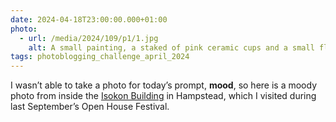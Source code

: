 ```yaml
---
date: 2024-04-18T23:00:00.000+01:00
photo:
  - url: /media/2024/109/p1/1.jpg
    alt: A small painting, a staked of pink ceramic cups and a small floral display arranged on a small table by a window, casting a dramatic shadow on the wooden walls.
tags: photoblogging_challenge_april_2024
---
```


I wasn’t able to take a photo for today’s prompt, **mood**, so here is a moody photo from inside the [Isokon Building](https://en.wikipedia.org/wiki/Isokon_Flats) in Hampstead, which I visited during last September’s Open House Festival.
